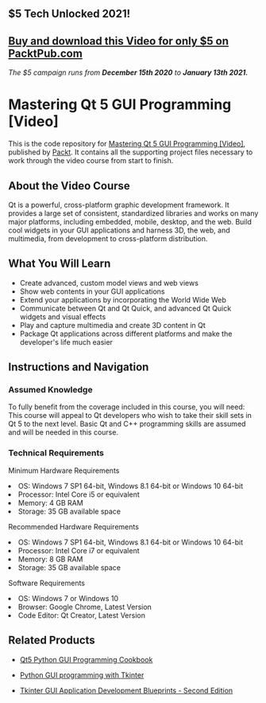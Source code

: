 ## $5 Tech Unlocked 2021!
[Buy and download this Video for only $5 on PacktPub.com](https://www.packtpub.com/product/mastering-qt-5-gui-programming-video/9781787287938)
-----
*The $5 campaign         runs from __December 15th 2020__ to __January 13th 2021.__*

# Mastering Qt 5 GUI Programming [Video]
This is the code repository for [Mastering Qt 5 GUI Programming [Video]](https://www.packtpub.com/application-development/mastering-qt-5-gui-programming-video?utm_source=github&utm_medium=repository&utm_campaign=9781787287938), published by [Packt](https://www.packtpub.com/?utm_source=github). It contains all the supporting project files necessary to work through the video course from start to finish.
## About the Video Course
Qt is a powerful, cross-platform graphic development framework. It provides a large set of consistent, standardized libraries and works on many major platforms, including embedded, mobile, desktop, and the web. Build cool widgets in your GUI applications and harness 3D, the web, and multimedia, from development to cross-platform distribution.	

<H2>What You Will Learn</H2>
<DIV class=book-info-will-learn-text>
<UL>
<LI>Create advanced, custom model views and web views
<LI>Show web contents in your GUI applications
<LI>Extend your applications by incorporating the World Wide Web
<LI>Communicate between Qt and Qt Quick, and advanced Qt Quick widgets and visual effects
<LI>Play and capture multimedia and create 3D content in Qt
<LI>Package Qt applications across different platforms and make the developer's life much easier</LI></UL></DIV>

## Instructions and Navigation
### Assumed Knowledge
To fully benefit from the coverage included in this course, you will need:<br/>
This course will appeal to Qt developers who wish to take their skill sets in Qt 5 to the next level. Basic Qt and C++ programming skills are assumed and will be needed in this course.	
### Technical Requirements

Minimum Hardware Requirements<br/>
<LI>OS: Windows 7 SP1 64-bit, Windows 8.1 64-bit or Windows 10 64-bit
<LI>Processor: Intel Core i5 or equivalent
<LI>Memory: 4 GB RAM
<LI>Storage: 35 GB available space

Recommended Hardware Requirements<br/>
<LI>OS: Windows 7 SP1 64-bit, Windows 8.1 64-bit or Windows 10 64-bit
<LI>Processor: Intel Core i7 or equivalent
<LI>Memory: 8 GB RAM
<LI>Storage: 35 GB available space

Software Requirements<br/>
<LI>OS: Windows 7 or Windows 10
<LI>Browser: Google Chrome, Latest Version
<LI>Code Editor: Qt Creator, Latest Version


## Related Products
* [Qt5 Python GUI Programming Cookbook](https://www.packtpub.com/application-development/qt5-python-gui-programming-cookbook?utm_source=github&utm_medium=repository&utm_campaign=9781788831000)

* [Python GUI programming with Tkinter](https://www.packtpub.com/application-development/python-gui-programming-tkinter?utm_source=github&utm_medium=repository&utm_campaign=9781788835886)

* [Tkinter GUI Application Development Blueprints - Second Edition](https://www.packtpub.com/application-development/tkinter-gui-application-development-blueprints-second-edition?utm_source=github&utm_medium=repository&utm_campaign=9781788837460)

